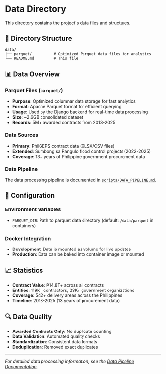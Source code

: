 # Data Directory

This directory contains the project's data files and structures.

## 📁 Directory Structure

```
data/
├── parquet/          # Optimized Parquet data files for analytics
└── README.md         # This file
```

## 📊 Data Overview

### Parquet Files (`parquet/`)
- **Purpose**: Optimized columnar data storage for fast analytics
- **Format**: Apache Parquet format for efficient querying
- **Usage**: Used by the Django backend for real-time data processing
- **Size**: ~2.6GB consolidated dataset
- **Records**: 5M+ awarded contracts from 2013-2025

### Data Sources
- **Primary**: PhilGEPS contract data (XLSX/CSV files)
- **Extended**: Sumbong sa Pangulo flood control projects (2022-2025)
- **Coverage**: 13+ years of Philippine government procurement data

### Data Pipeline
The data processing pipeline is documented in [`scripts/DATA_PIPELINE.md`](../scripts/DATA_PIPELINE.md).

## 🔧 Configuration

### Environment Variables
- `PARQUET_DIR`: Path to parquet data directory (default: `/data/parquet` in containers)

### Docker Integration
- **Development**: Data is mounted as volume for live updates
- **Production**: Data can be baked into container image or mounted

## 📈 Statistics
- **Contract Value**: ₱14.8T+ across all contracts
- **Entities**: 119K+ contractors, 23K+ government organizations
- **Coverage**: 542+ delivery areas across the Philippines
- **Timeline**: 2013-2025 (13 years of procurement data)

## 🔍 Data Quality
- **Awarded Contracts Only**: No duplicate counting
- **Data Validation**: Automated quality checks
- **Standardization**: Consistent data formats
- **Deduplication**: Removed exact duplicates

---

*For detailed data processing information, see the [Data Pipeline Documentation](../scripts/DATA_PIPELINE.md).*